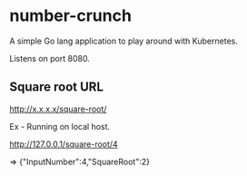# number-crunch
A simple Go lang application to play around with Kubernetes.

Listens on port 8080.

## Square root URL
http://x.x.x.x/square-root/<number>

Ex - Running on local host.

  http://127.0.0.1/square-root/4
  
  => {"InputNumber":4,"SquareRoot":2}

